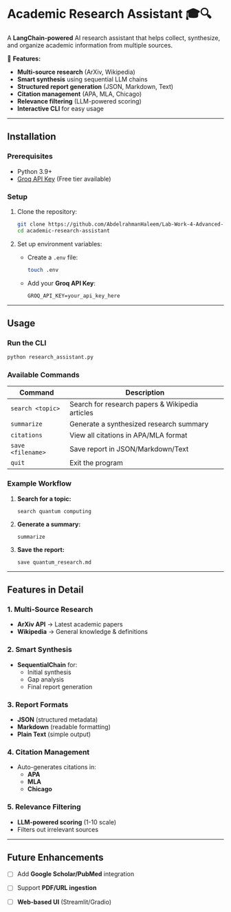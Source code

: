 # **Academic Research Assistant** 🎓🔍  

A **LangChain-powered** AI research assistant that helps collect, synthesize, and organize academic information from multiple sources.  

🚀 **Features:**  
- **Multi-source research** (ArXiv, Wikipedia)  
- **Smart synthesis** using sequential LLM chains  
- **Structured report generation** (JSON, Markdown, Text)  
- **Citation management** (APA, MLA, Chicago)  
- **Relevance filtering** (LLM-powered scoring)  
- **Interactive CLI** for easy usage  

---

## **Installation**  

### **Prerequisites**  
- Python 3.9+  
- [Groq API Key](https://console.groq.com/) (Free tier available)  

### **Setup**  
1. Clone the repository:  
   ```bash
   git clone https://github.com/AbdelrahmanHaleem/Lab-Work-4-Advanced-LangChain-Applications
   cd academic-research-assistant
   ```

2. Set up environment variables:  
   - Create a `.env` file:  
     ```bash
     touch .env
     ```
   - Add your **Groq API Key**:  
     ```
     GROQ_API_KEY=your_api_key_here
     ```

---

## **Usage**  

### **Run the CLI**  
```bash
python research_assistant.py
```

### **Available Commands**  
| Command | Description |
|---------|-------------|
| `search <topic>` | Search for research papers & Wikipedia articles |
| `summarize` | Generate a synthesized research summary |
| `citations` | View all citations in APA/MLA format |
| `save <filename>` | Save report in JSON/Markdown/Text |
| `quit` | Exit the program |

### **Example Workflow**  
1. **Search for a topic:**  
   ```
   search quantum computing
   ```
2. **Generate a summary:**  
   ```
   summarize
   ```
3. **Save the report:**  
   ```
   save quantum_research.md
   ```

---

## **Features in Detail**  

### **1. Multi-Source Research**  
- **ArXiv API** → Latest academic papers  
- **Wikipedia** → General knowledge & definitions  

### **2. Smart Synthesis**  
- **SequentialChain** for:  
  - Initial synthesis  
  - Gap analysis  
  - Final report generation  

### **3. Report Formats**  
- **JSON** (structured metadata)  
- **Markdown** (readable formatting)  
- **Plain Text** (simple output)  

### **4. Citation Management**  
- Auto-generates citations in:  
  - **APA**  
  - **MLA**  
  - **Chicago**  

### **5. Relevance Filtering**  
- **LLM-powered scoring** (1-10 scale)  
- Filters out irrelevant sources  

---

## **Future Enhancements**  
- [ ] Add **Google Scholar/PubMed** integration  
- [ ] Support **PDF/URL ingestion**  
- [ ] **Web-based UI** (Streamlit/Gradio)  

